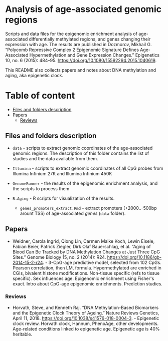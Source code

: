 # Analysis of age-associated genomic regions

Scripts and data files for the epigenomic enrichment analysis of age-associated differentially methylated regions, and genes changing their expression with age. The results are published in Dozmorov, Mikhail G. “Polycomb Repressive Complex 2 Epigenomic Signature Defines Age-Associated Hypermethylation and Gene Expression Changes.” Epigenetics 10, no. 6 (2015): 484–95. https://doi.org/10.1080/15592294.2015.1040619.

This README also collects papers and notes about DNA methylation and aging, aka epigenetic clock.

# Table of content

* [Files and folders description](#Files-and-folders-description)
* [Papers](#Papers)
  * [Reviews](#Reviews)

## Files and folders description

- `data` - scripts to extract genomic coordinates of the age-associated genomic regions. The description of this folder contains the list of studies and the data available from them.

- `Illumina` - scripts to extract genomic coordinates of all CpG probes from Illumina Infinium 27K and Illumina Infinium 450K

- `GenomeRunner` - the results of the epigenomic enrichment analysis, and the scripts to process them

- `R.Aging` - R scripts for visualization of the results.

	- `genes_promoters_extract.Rmd` - extract promoters (+2000..-500bp arount TSS) of age-associated _genes_ (`data` folder).

## Papers

- Weidner, Carola Ingrid, Qiong Lin, Carmen Maike Koch, Lewin Eisele, Fabian Beier, Patrick Ziegler, Dirk Olaf Bauerschlag, et al. “Aging of Blood Can Be Tracked by DNA Methylation Changes at Just Three CpG Sites.” Genome Biology 15, no. 2 (2014): R24. https://doi.org/10.1186/gb-2014-15-2-r24. - 3-CpG-age predictive model, selected from 102 CpGs. Pearson correlation, then LM, formula. Hypermethylated are enriched in CGIs, bivalent histone modifications. Non-tissue specific (refs to tissue specific). Sex influences age. Epigenomic enrichment using Fisher's exact. Intro about CpG-age epigenomic enrichments. Prediction studies.

### Reviews

- Horvath, Steve, and Kenneth Raj. “DNA Methylation-Based Biomarkers and the Epigenetic Clock Theory of Ageing.” Nature Reviews Genetics, April 11, 2018. https://doi.org/10.1038/s41576-018-0004-3. - Epigenetic clock review. Horvath clock, Hannum, PhenoAge, other developments. Age-related conditions linked to epigenetic age. Epigenetic age is 40% heritable.

